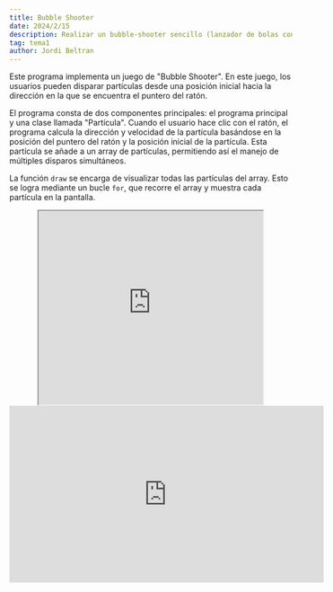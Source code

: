 ```yaml
---
title: Bubble Shooter
date: 2024/2/15
description: Realizar un bubble-shooter sencillo (lanzador de bolas con velocidad constante)
tag: tema1
author: Jordi Beltran
---
```


Este programa implementa un juego de "Bubble Shooter". En este juego, los usuarios pueden disparar partículas desde una posición inicial hacia la dirección en la que se encuentra el puntero del ratón.

El programa consta de dos componentes principales: el programa principal y una clase llamada "Partícula". Cuando el usuario hace clic con el ratón, el programa calcula la dirección y velocidad de la partícula basándose en la posición del puntero del ratón y la posición inicial de la partícula. Esta partícula se añade a un array de partículas, permitiendo así el manejo de múltiples disparos simultáneos.

La función `draw` se encarga de visualizar todas las partículas del array. Esto se logra mediante un bucle `for`, que recorre el array y muestra cada partícula en la pantalla.

<div align="center">
<iframe src="https://editor.p5js.org/beltranj/full/zyfJQWMs9" width="400" height="345"></iframe>

<br>

<iframe width="560" height="315" src="https://www.youtube.com/embed/oDlCEWrBLcc?si=Gf5y1cj5w5T5-PxZ" title="YouTube video player" frameborder="0" allow="accelerometer; autoplay; clipboard-write; encrypted-media; gyroscope; picture-in-picture; web-share" referrerpolicy="strict-origin-when-cross-origin" allowfullscreen></iframe>
</div>
